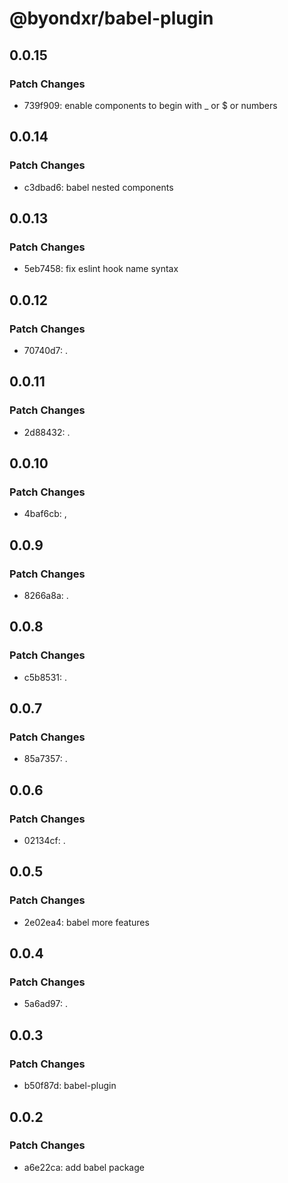 # @byondxr/babel-plugin

## 0.0.15

### Patch Changes

- 739f909: enable components to begin with \_ or $ or numbers

## 0.0.14

### Patch Changes

- c3dbad6: babel nested components

## 0.0.13

### Patch Changes

- 5eb7458: fix eslint hook name syntax

## 0.0.12

### Patch Changes

- 70740d7: .

## 0.0.11

### Patch Changes

- 2d88432: .

## 0.0.10

### Patch Changes

- 4baf6cb: ,

## 0.0.9

### Patch Changes

- 8266a8a: .

## 0.0.8

### Patch Changes

- c5b8531: .

## 0.0.7

### Patch Changes

- 85a7357: .

## 0.0.6

### Patch Changes

- 02134cf: .

## 0.0.5

### Patch Changes

- 2e02ea4: babel more features

## 0.0.4

### Patch Changes

- 5a6ad97: .

## 0.0.3

### Patch Changes

- b50f87d: babel-plugin

## 0.0.2

### Patch Changes

- a6e22ca: add babel package
